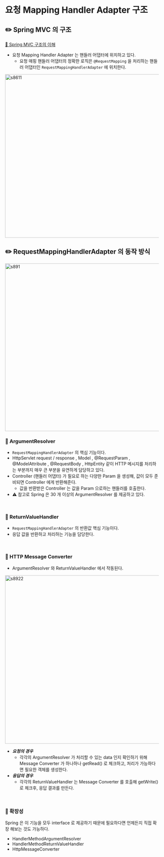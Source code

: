# 요청 Mapping Handler Adapter 구조

## ✏️ Spring MVC 의 구조

[🔗 Spring MVC 구조의 이해](https://github.com/choideakook/TIL/tree/main/Spring/8%20Spring%20MVC%20핵심기술/6%20Spring%20MVC%20구조%20이해)

- 요청 Mapping Handler Adapter 는 핸들러 어댑터에 위치하고 있다.
    - 요청 매핑 핸들러 어댑터의 정확한 로직은 `@RequestMapping` 을 처리하는 핸들러 어댑터인 `RequestMappingHandlerAdapter` 에 위치한다.

<img width="534" alt="s8611" src="https://user-images.githubusercontent.com/115536240/219523670-4acb2e73-c905-419c-a08d-3319db96d8c9.png">

<br>

## ✏️ RequestMappingHandlerAdapter 의 동작 방식

<img width="548" alt="s891" src="https://user-images.githubusercontent.com/115536240/222876936-4dd28750-01e0-4077-98be-a6b0f0678ae8.png">

### 📍 ArgumentResolver

- `RequestMappingHandlerAdapter` 의 핵심 기능이다.
- HttpServlet request / response , Model , @RequestParam , @ModelAttribute , @RequestBody , HttpEntity 같이 HTTP 메시지를 처리하는 부분까지 매우 큰 부분을 유연하게 담당하고 있다.
- Controller (핸들러 어댑터) 가 필요로 하는 다양한 Param 을 생성해,
값이 모두 준비되면 Controller 에게 반환해준다.
    - 값을 반환받은 Controller 는 값을 Param 으로하는 핸들러를 호출한다.
- ⚠️ 참고로 Spring 은 30 개 이상의 ArgumentResolver 를 제공하고 있다.

<br>

### 📍 ReturnValueHandler

- `RequestMappingHandlerAdapter` 의 반환값 핵심 기능이다.
- 응답 값을 반환하고 처리하는 기능을 담당한다.

<br>

### 📍 HTTP Message Converter

- ArgumentResolver 와 ReturnValueHandler 에서 작동된다.

<img width="550" alt="s8922" src="https://user-images.githubusercontent.com/115536240/222876940-c5563ece-2733-4f0e-a715-5dbc05d2798c.png">

- ***요청의 경우***
    - 각각의 ArgumentResolver 가 처리할 수 있는 data 인지 확인하기 위해 Message Converter 가 하나하나 getRead() 로 체크하고,
    처리가 가능하다면 필요한 객체를 생성한다.
- ***응답의 경우***
    - 각각의 ReturnValueHandler 는 Message Converter 를 호출해 getWrite() 로 체크후, 응답 결과를 만든다.

<br>

### 📍 확장성

Spring 은 이 기능을 모두 interface 로 제공하기 때문에 필요하다면 언제든지 직접 확장 해보는 것도 가능하다.

- HandlerMethodArgumentResolver
- HandlerMethodReturnValueHandler
- HttpMessageConverter
